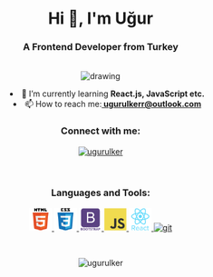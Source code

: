 <h1 align="center">Hi 👋, I'm Uğur</h1>
<h3 align="center">A Frontend Developer from Turkey</h3> <br>

<div align="center"><img src="https://cdn.glitch.com/df2f002b-7e79-4a76-95fe-fc8652bd0d78%2Fdeveloper.gif?v=1622796572092" alt="drawing" width="300"/></div>



<ul style="list-style-position:inside" align="center">
    <li>🌱 I’m currently learning <strong>React.js, JavaScript etc.</strong> </li>
    <li>📫 How to reach me:<a href="mailto:ugurulkerr@outlook.com"><strong> ugurulkerr@outlook.com</strong></a></li>
</ul>

<h3 align="center">Connect with me:</h3>
<p align="center">
<a href="https://linkedin.com/in/ugurulker" target="blank"><img align="center" src="https://raw.githubusercontent.com/rahuldkjain/github-profile-readme-generator/master/src/images/icons/Social/linked-in-alt.svg" alt="ugurulker" height="30" width="40" /></a>
</p> <br>

<h3 align="center">Languages and Tools:</h3> 
<p align="center"> <a href="https://www.w3.org/html/" target="_blank"> <img src="https://raw.githubusercontent.com/devicons/devicon/master/icons/html5/html5-original-wordmark.svg" alt="html5" width="40" height="40"/> </a> <a href="https://www.w3schools.com/css/" target="_blank"> <img src="https://raw.githubusercontent.com/devicons/devicon/master/icons/css3/css3-original-wordmark.svg" alt="css3" width="40" height="40"/> </a> <a href="https://getbootstrap.com" target="_blank"> <img src="https://raw.githubusercontent.com/devicons/devicon/master/icons/bootstrap/bootstrap-plain-wordmark.svg" alt="bootstrap" width="40" height="40"/> </a> <a href="https://developer.mozilla.org/en-US/docs/Web/JavaScript" target="_blank"> <img src="https://raw.githubusercontent.com/devicons/devicon/master/icons/javascript/javascript-original.svg" alt="javascript" width="40" height="40"/> </a> <a href="https://reactjs.org/" target="_blank"> <img src="https://raw.githubusercontent.com/devicons/devicon/master/icons/react/react-original-wordmark.svg" alt="react" width="40" height="40"/> </a> <a href="https://git-scm.com/" target="_blank"> <img src="https://www.vectorlogo.zone/logos/git-scm/git-scm-icon.svg" alt="git" width="40" height="40"/> </a>    </p><br>

<p align="center"><img src="https://github-readme-stats.vercel.app/api/top-langs?username=ugurulker&show_icons=true&theme=dark&title_color=ffa21f&text_color=ffbab3&bg_color=141321&hide_border=true&locale=en&layout=compact" alt="ugurulker" /></p>